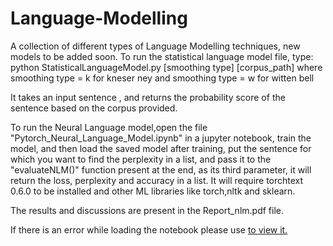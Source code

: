 # Language-Modelling
A collection of different types of Language Modelling techniques, new models to be added soon.
To run the statistical language model file, type: python StatisticalLanguageModel.py [smoothing type] [corpus_path]
where smoothing type = k for kneser ney
and   smoothing type = w for witten bell

It takes an input sentence , and returns the probability score of the sentence based on the corpus provided.


To run the Neural Language model,open the file "Pytorch_Neural_Language_Model.ipynb" in a jupyter notebook, train the model, and then load the saved model after training, put the sentence for which you want to find the perplexity in a list, and pass it to the "evaluateNLM()" function present at the end, as its third parameter, it will return the loss, perplexity and accuracy in a list.
It will require torchtext 0.6.0 to be installed and other ML libraries like torch,nltk and sklearn.


The results and discussions are present in the Report_nlm.pdf file.

If there is an error while loading the notebook please use <a href = "https://nbviewer.jupyter.org/"> to view it. 
